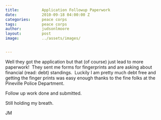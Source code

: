 ```yaml
---
title:			Application Followup Paperwork
date:			2010-09-18 04:00:00 Z
categories:		peace corps
tags:			peace corps
author:			judsonlmoore
layout:			post
image:			../assets/images/


---
```


Well they got the application but that (of course) just lead to more paperwork!  They sent me forms for fingerprints and are asking about financial (read: debt) standings.  Luckily I am pretty much debt free and getting the finger prints was easy enough thanks to the fine folks at the Pineville Police Department.

Follow up work done and submitted.

Still holding my breath.

JM
